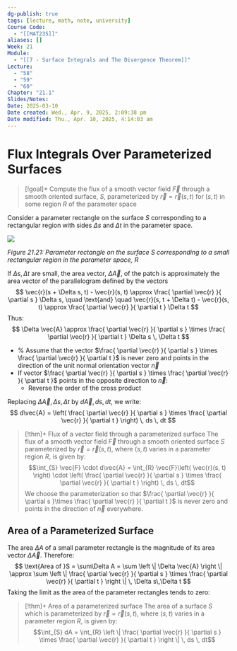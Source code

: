 ```yaml
---
dg-publish: true
tags: [lecture, math, note, university]
Course Code:
  - "[[MAT235]]"
aliases: []
Week: 21
Module:
  - "[[7 - Surface Integrals and The Divergence Theorem]]"
Lecture:
  - "58"
  - "59"
  - "60"
Chapter: "21.1"
Slides/Notes: 
Date: 2025-03-10
Date created: Wed., Apr. 9, 2025, 2:09:38 pm
Date modified: Thu., Apr. 10, 2025, 4:14:03 am
---
```


# Flux Integrals Over Parameterized Surfaces

> [!goal]+ Compute the flux of a smooth vector field $\vec{F}$ through a smooth oriented surface, $S$, parameterized by $\vec{r} = \vec{r}(s, t)$ for $(s, t)$ in some region $R$ of the parameter space

Consider a parameter rectangle on the surface $S$ corresponding to a rectangular region with sides $\Delta s$ and $\Delta t$ in the parameter space.

![](https://i.imgur.com/kkzODot.png)

*Figure 21.21: Parameter rectangle on the surface $S$ corresponding to a small rectangular region in the parameter space, $R$*

If $\Delta s, \Delta t$ are small, the area vector, $\Delta \vec{A}$, of the patch is approximately the area vector of the parallelogram defined by the vectors
$$
\vec{r}(s + \Delta s, t) - \vec{r}(s, t) \approx \frac{ \partial \vec{r} }{ \partial s } \Delta s, \quad \text{and} \quad \vec{r}(s, t + \Delta t) - \vec{r}(s, t) \approx \frac{ \partial \vec{r} }{ \partial t } \Delta t
$$
Thus:
$$
\Delta \vec{A} \approx \frac{ \partial \vec{r} }{ \partial s } \times \frac{ \partial \vec{r} }{ \partial t } \Delta s \, \Delta t
$$
- % Assume that the vector $\frac{ \partial \vec{r} }{ \partial s } \times \frac{ \partial \vec{r} }{ \partial t }$ is never zero and points in the direction of the unit normal orientation vector $\vec{n}$
- If vector $\frac{ \partial \vec{r} }{ \partial s } \times \frac{ \partial \vec{r} }{ \partial t }$ points in the opposite direction to $\vec{n}$:
    - Reverse the order of the cross product

Replacing $\Delta \vec{A}, \Delta s, \Delta t$ by $d\vec{A}, ds, dt$, we write:
$$
d\vec{A} = \left( \frac{ \partial \vec{r} }{ \partial s } \times \frac{ \partial \vec{r} }{ \partial t }  \right) \, ds \, dt
$$

> [!thm]+ Flux of a vector field through a parameterized surface
> The flux of a smooth vector field $\vec{F}$ through a smooth oriented surface $S$ parameterized by $\vec{r} = \vec{r}(s, t)$, where $(s, t)$ varies in a parameter region $R$, is given by:
> $$\int_{S} \vec{F} \cdot d\vec{A} = \int_{R} \vec{F}\left( \vec{r}(s, t) \right) \cdot \left( \frac{ \partial \vec{r} }{ \partial s } \times \frac{ \partial \vec{r} }{ \partial t }  \right) \, ds \, dt$$
> We choose the parameterization so that $\frac{ \partial \vec{r} }{ \partial s }\times \frac{ \partial \vec{r} }{ \partial t }$ is never zero and points in the direction of $\vec{n}$ everywhere.

## Area of a Parameterized Surface

The area $\Delta A$ of a small parameter rectangle is the magnitude of its area vector $\Delta \vec{A}$.
Therefore:
$$
\text{Area of }S = \sum\Delta A = \sum \left \| \Delta \vec{A} \right \| \approx \sum \left \| \frac{ \partial \vec{r} }{ \partial s } \times \frac{ \partial \vec{r} }{ \partial t } \right \| \, \Delta s\,\Delta t
$$
Taking the limit as the area of the parameter rectangles tends to zero:

> [!thm]+ Area of a parameterized surface
> The area of a surface $S$ which is parameterized by $\vec{r} = \vec{r}(s, t)$, where $(s, t)$ varies in a parameter region $R$, is given by:
> $$\int_{S} dA = \int_{R} \left \| \frac{ \partial \vec{r} }{ \partial s } \times \frac{ \partial \vec{r} }{ \partial t } \right \| \, ds \, dt$$
